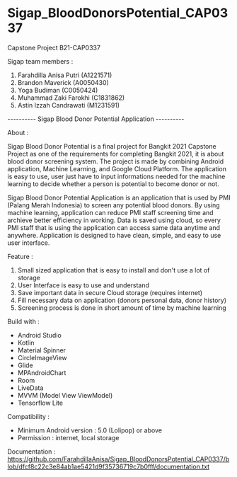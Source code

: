 # Sigap_BloodDonorsPotential_CAP0337
Capstone Project B21-CAP0337

Sigap team members : 
1. Farahdilla Anisa Putri (A1221571)
2. Brandon Maverick (A0050430)
3. Yoga Budiman (C0050424)
4. Muhammad Zaki Farokhi (C1831862) 
5. Astin Izzah Candrawati (M1231591)

---------- Sigap Blood Donor Potential Application ----------

About : 

Sigap Blood Donor Potential is a final project for Bangkit 2021 Capstone Project as one of the requirements for completing Bangkit 2021, it is about blood donor screening system. The project is made by combining Android application, Machine Learning, and Google Cloud Platform. The application is easy to use, user just have to input informations needed for the machine learning to decide whether a person is potential to become donor or not.

Sigap Blood Donor Potential Application is an application that is used by PMI (Palang Merah Indonesia) to screen any potential blood donors. By using machine learning, application can reduce PMI staff screening time and archieve better efficiency in working. Data is saved using cloud, so every PMI staff that is using the application can access same data anytime and anywhere. Application is designed to have clean, simple, and easy to use user interface.

Feature : 
1. Small sized application that is easy to install and don't use a lot of storage
2. User Interface is easy to use and understand
3. Save important data in secure Cloud storage (requires internet)
4. Fill necessary data on application (donors personal data, donor history)
5. Screening process is done in short amount of time by machine learning

Build with : 
- Android Studio
- Kotlin
- Material Spinner
- CircleImageView
- Glide
- MPAndroidChart
- Room
- LiveData
- MVVM (Model View ViewModel)
- Tensorflow Lite

Compatibility : 
- Minimum Android version : 5.0 (Lolipop) or above
- Permission : internet, local storage

Documentation : 
https://github.com/FarahdillaAnisa/Sigap_BloodDonorsPotential_CAP0337/blob/dfcf8c22c3e84ab1ae5421d9f35736719c7b0fff/documentation.txt
